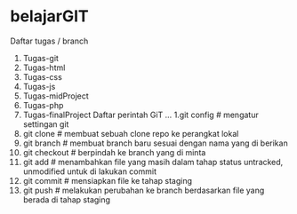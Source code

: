 # belajarGIT

Daftar tugas / branch
1. Tugas-git
2. Tugas-html
3. Tugas-css
4. Tugas-js
5. Tugas-midProject
6. Tugas-php
7. Tugas-finalProject
Daftar perintah GiT
…
1.git config # mengatur settingan git
2. git clone # membuat sebuah clone repo ke perangkat lokal
3. git branch # membuat branch baru sesuai dengan nama yang di berikan
4. git checkout # berpindah ke branch yang di minta
5. git add # menambahkan file yang masih dalam tahap status untracked, unmodified untuk di lakukan commit
6. git commit # mensiapkan file ke tahap staging
7. git push # melakukan perubahan ke branch berdasarkan file yang berada di tahap staging
